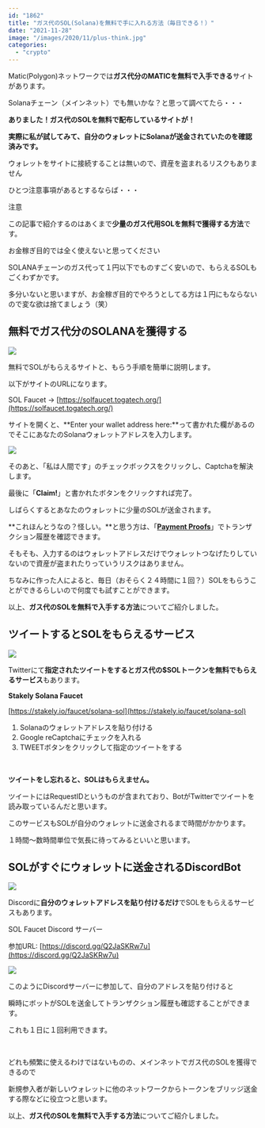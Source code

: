 ```yaml
---
id: "1862"
title: "ガス代のSOL(Solana)を無料で手に入れる方法（毎日できる！）"
date: "2021-11-28"
image: "/images/2020/11/plus-think.jpg"
categories: 
  - "crypto"
---
```


Matic(Polygon)ネットワークでは**ガス代分のMATICを無料で入手できる**サイトがあります。

Solanaチェーン（メインネット）でも無いかな？と思って調べてたら・・・

**ありました！ガス代のSOLを無料で配布しているサイトが！**

**実際に私が試してみて、自分のウォレットにSolanaが送金されていたのを確認済みです。**

ウォレットをサイトに接続することは無いので、資産を盗まれるリスクもありません

ひとつ注意事項があるとするならば・・・

注意

この記事で紹介するのはあくまで**少量のガス代用SOLを無料で獲得する方法**です。

お金稼ぎ目的では全く使えないと思ってください

SOLANAチェーンのガス代って１円以下でものすごく安いので、もらえるSOLもごくわずかです。

多分いないと思いますが、お金稼ぎ目的でやろうとしてる方は１円にもならないので変な欲は捨てましょう（笑）

## 無料でガス代分のSOLANAを獲得する

![](../../assets/images/2021/11/idea_coming_up.jpg)

無料でSOLがもらえるサイトと、もらう手順を簡単に説明します。

以下がサイトのURLになります。

SOL Faucet → [https://solfaucet.togatech.org/](https://solfaucet.togatech.org/)

サイトを開くと、**Enter your wallet address here:**って書かれた欄があるのでそこにあなたのSolanaウォレットアドレスを入力します。

![](../../assets/images/2021/11/b5a8ab72da8431d08e9e225fea697c55.png)

そのあと、「私は人間です」のチェックボックスをクリックし、Captchaを解決します。

最後に「**Claim!**」と書かれたボタンをクリックすれば完了。

しばらくするとあなたのウォレットに少量のSOLが送金されます。

**これほんとうなの？怪しい。**と思う方は、「[**Payment Proofs**](https://solfaucet.togatech.org/proofs)」でトランザクション履歴を確認できます。

そもそも、入力するのはウォレットアドレスだけでウォレットつなげたりしていないので資産が盗まれたりっていうリスクはありません。

ちなみに作った人によると、毎日（おそらく２４時間に１回？）SOLをもらうことができるらしいので何度でも試すことができます。

以上、**ガス代のSOLを無料で入手する方法**についてご紹介しました。

## ツイートするとSOLをもらえるサービス

![](../../assets/images/2021/11/stakely-sol-faucet.jpg)

Twitterにて**指定されたツイートをするとガス代の$SOLトークンを無料でもらえるサービス**もあります。

**Stakely Solana Faucet**

[https://stakely.io/faucet/solana-sol](https://stakely.io/faucet/solana-sol)

1. Solanaのウォレットアドレスを貼り付ける
2. Google reCaptchaにチェックを入れる
3. TWEETボタンをクリックして指定のツイートをする

 

**ツイートをし忘れると、SOLはもらえません。**

ツイートにはRequestIDというものが含まれており、BotがTwitterでツイートを読み取っているんだと思います。

このサービスもSOLが自分のウォレットに送金されるまで時間がかかります。

１時間～数時間単位で気長に待ってみるといいと思います。

## SOLがすぐにウォレットに送金されるDiscordBot

[![](../../assets/images/2021/11/sol-faucet-pr.jpg)](https://discord.gg/Q2JaSKRw7u)

Discordに**自分のウォレットアドレスを貼り付けるだけ**でSOLをもらえるサービスもあります。

SOL Faucet Discord サーバー

参加URL: [https://discord.gg/Q2JaSKRw7u](https://discord.gg/Q2JaSKRw7u)

![](../../assets/images/2021/11/discord-sol-faucet2.jpg)

このようにDiscordサーバーに参加して、自分のアドレスを貼り付けると

瞬時にボットがSOLを送金してトランザクション履歴も確認することができます。

これも１日に１回利用できます。

 

どれも頻繁に使えるわけではないものの、メインネットでガス代のSOLを獲得できるので

新規参入者が新しいウォレットに他のネットワークからトークンをブリッジ送金する際などに役立つと思います。

以上、**ガス代のSOLを無料で入手する方法**についてご紹介しました。
